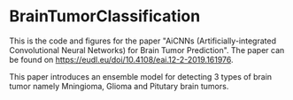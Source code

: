 # BrainTumorClassification

This is the code and figures for the paper "AiCNNs (Artificially-integrated Convolutional Neural Networks) for Brain Tumor Prediction". The paper can be found on https://eudl.eu/doi/10.4108/eai.12-2-2019.161976.

This paper introduces an ensemble model for detecting 3 types of brain tumor namely Mningioma, Glioma and Pitutary brain tumors.

